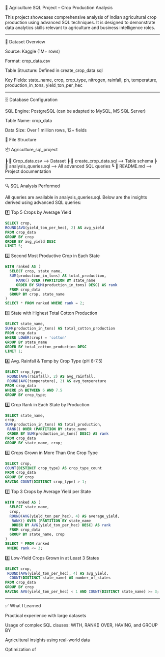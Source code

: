 🌾 Agriculture SQL Project – Crop Production Analysis

This project showcases comprehensive analysis of Indian agricultural crop production using advanced SQL techniques. It is designed to demonstrate data analytics skills relevant to agriculture and business intelligence roles.


---

📁 Dataset Overview

Source: Kaggle (1M+ rows)

Format: crop_data.csv

Table Structure: Defined in create_crop_data.sql

Key Fields: state_name, crop, crop_type, nitrogen, rainfall, ph, temperature, production_in_tons, yield_ton_per_hec



---

🗄 Database Configuration

SQL Engine: PostgreSQL (can be adapted to MySQL, MS SQL Server)

Table Name: crop_data

Data Size: Over 1 million rows, 12+ fields

🧩 File Structure

📦 Agriculture_sql_project

 ┣ 📄 Crop_data.csv          --> Dataset
 ┣ 📄 create_crop_data.sql   --> Table schema
 ┣ 📄 analysis_queries.sql   --> All advanced SQL queries
 ┗ 📄 README.md              --> Project documentation



---

🔍 SQL Analysis Performed

All queries are available in analysis_queries.sql. Below are the insights derived using advanced SQL queries:

1️⃣ Top 5 Crops by Average Yield

```sql
SELECT crop, 
ROUND(AVG(yield_ton_per_hec), 2) AS avg_yield
FROM crop_data
GROUP BY crop
ORDER BY avg_yield DESC
LIMIT 5;
```

2️⃣ Second Most Productive Crop in Each State

```sql
WITH ranked AS (
  SELECT crop, state_name, 
  SUM(production_in_tons) AS total_production,
     RANK() OVER (PARTITION BY state_name 
     ORDER BY SUM(production_in_tons) DESC) AS rank
  FROM crop_data
  GROUP BY crop, state_name
)
SELECT * FROM ranked WHERE rank = 2;

```

3️⃣ State with Highest Total Cotton Production

```sql
SELECT state_name, 
SUM(production_in_tons) AS total_cotton_production
FROM crop_data
WHERE LOWER(crop) = 'cotton'
GROUP BY state_name
ORDER BY total_cotton_production DESC
LIMIT 1;
```

4️⃣ Avg. Rainfall & Temp by Crop Type (pH 6-7.5)

```sql
SELECT crop_type,
 ROUND(AVG(rainfall), 2) AS avg_rainfall,
 ROUND(AVG(temperature), 2) AS avg_temperature
FROM crop_data
WHERE ph BETWEEN 6 AND 7.5
GROUP BY crop_type;
```

5️⃣ Crop Rank in Each State by Production

```sql
SELECT state_name, 
crop, 
SUM(production_in_tons) AS total_production,
 RANK() OVER (PARTITION BY state_name 
 ORDER BY SUM(production_in_tons) DESC) AS rank
FROM crop_data
GROUP BY state_name, crop;
```

6️⃣ Crops Grown in More Than One Crop Type

```sql
SELECT crop, 
COUNT(DISTINCT crop_type) AS crop_type_count
FROM crop_data
GROUP BY crop
HAVING COUNT(DISTINCT crop_type) > 1;
```

7️⃣ Top 3 Crops by Average Yield per State

```sql
WITH ranked AS (
  SELECT state_name, 
  crop,
  ROUND(AVG(yield_ton_per_hec), 4) AS average_yield,
   RANK() OVER (PARTITION BY state_name 
   ORDER BY AVG(yield_ton_per_hec) DESC) AS rank
  FROM crop_data
  GROUP BY state_name, crop
)
SELECT * FROM ranked
 WHERE rank <= 3;
```

8️⃣ Low-Yield Crops Grown in at Least 3 States

```sql
SELECT crop,
 ROUND(AVG(yield_ton_per_hec), 4) AS avg_yield,
  COUNT(DISTINCT state_name) AS number_of_states
FROM crop_data
GROUP BY crop
HAVING AVG(yield_ton_per_hec) < 1 AND COUNT(DISTINCT state_name) >= 3;
```

---

✅ What I Learned

Practical experience with large datasets

Usage of complex SQL clauses: WITH, RANK() OVER, HAVING, and GROUP BY

Agricultural insights using real-world data

Optimization of


